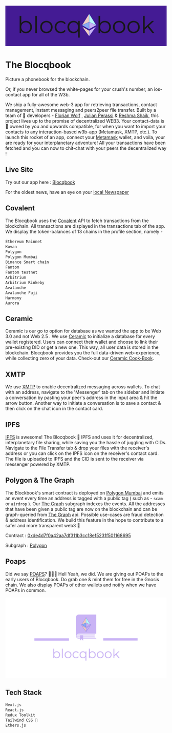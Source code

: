 <!-- ![blocqbookTextSolidBanner](https://user-images.githubusercontent.com/70228821/180654821-224ca13c-9dcc-44de-9f44-16d565c0109b.png) -->

![bbBanner](public/blocqBookLogo/logoText/blocqbookTextSolidBanner.png)

# The Blocqbook

Picture a phonebook for the blockchain.

Or, if you never browsed the white-pages for your crush's number, an ios-contact app for all of the W3b.

We ship a fully-awesome web-3 app for retrieving transactions, contact management, instant messaging and peers2peer file transfer. Built by a team of 🌳 developers - [Florian Wolf](https://github.com/3lLobo) , [Julian Perassi](https://github.com/perassijulian) & [Reshma Shaik](https://github.com/TheReshma), this project lives up to the promise of decentralized WEB3. Your contact-data is 💯 owned by you and upwards compatible, for when you want to import your contacts to any interaction-based w3b-app (Metamask, XMTP, etc.). To launch this rocket of an app, connect your [Metamask](https://metamask.io/) wallet, and voila, your are ready for your interplanetary adventure! All your transactions have been fetched and you can now to chit-chat with your peers the decentralized way !

## Live Site

Try out our app here : [Blocqbook](https://blocqbook.netlify.app/)

For the oldest news, have an eye on your [local Newspaper](https://twitter.com/blocqbook)

## Covalent

The Blocqbook uses the [Covalent](https://www.covalenthq.com/) API to fetch transactions from the blockchain. All transactions are displayed in the transactions tab of the app. We display the token-balances of 13 chains in the profile section, namely -

```
Ethereum Mainnet
Kovan
Polygon
Polygon Mumbai
Binance Smart chain
Fantom
Fantom testnet
Arbitrium
Arbitrium Rinkeby
Avalanche
Avalanche Fuji
Harmony
Aurora
```

## Ceramic

Ceramic is our go to option for database as we wanted the app to be Web 3.0 and not Web 2.5 . We use [Ceramic](https://ceramic.network/) to initialize a database for every wallet registered. Users can connect their wallet and choose to link their pre-existing DID or get a new one. This way, all user data is stored in the blockchain. Blocqbook provides you the full data-driven web-experience, while collecting zero of your data. Check-out our [Ceramic Cook-Book](./ceramic/ceramicCookBook.md).

## XMTP

We use [XMTP](https://xmtp.com/) to enable decentralized messaging across wallets. To chat with an address, navigate to the 'Messenger' tab on the sidebar and Initiate a conversation by pasting your peer's address in the input area & hit the arrow button. Another way to initiate a conversation is to save a contact & then click on the chat icon in the contact card.

## IPFS

[IPFS](https://ipfs.io/) is awesome! The Blocqbook 💙 IPFS and uses it for decentralized, interplanetary file sharing, while saving you the hassle of juggling with CIDs. Navigate to the File Transfer tab & drop your files with the receiver's address or you can click on the IPFS icon on the receiver's contact card. The file is uploaded to IPFS and the CID is sent to the receiver via messenger powered by XMTP.

## Polygon & The Graph

The Blockbook's smart contract is deployed on [Polygon Mumbai](https://mumbai.polygonscan.com/) and emits an event every time an address is tagged with a public tag ( such as - `scam` or `airdrop` ). Our [The Graph](https://thegraph.com/hosted-service) subgraph indexes the events. All the addresses that have been given a public tag are now on the blockchain and can be graph-queried from [The Graph](https://thegraph.com/hosted-service) api. Possible use-cases are fraud detection & address identification. We build this feature in the hope to contribute to a safer and more transparent web3 🤍

Contract : [0xde4d7f0a42aa7df311b3cc18ef5231f501168695](https://mumbai.polygonscan.com/address/0xde4d7f0a42aa7df311b3cc18ef5231f501168695#events)

Subgraph : [Polygon](https://thegraph.com/hosted-service/subgraph/notthatdumb/contract-polygon)

## Poaps

Did we say [POAPS](https://poap.xyz/)? 🎉🎉🎉
Hell Yeah, we did. We are giving out POAPs to the early users of Blocqbook. Do grab one & mint them for free in the Gnosis chain. We also display POAPs of other wallets and notify when we have POAPs in common.

![blocqbookTextTransparentBannerLight](public/logov2/booqName/blocqbookTL.png)

## Tech Stack

```
Next.js
React.js
Redux Toolkit
Tailwind CSS 💫
Ethers.js
```
